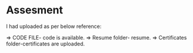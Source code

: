 # Assesment
I had uploaded as per below reference:

=> CODE FILE- code is available.
=> Resume folder- resume.
=> Certificates folder-certificates are uploaded.
